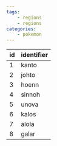 ```yaml
---
tags:
    - regions
    - regions
categories:
    - pokemon
---
```


| id | identifier |
|----|------------|
| 1  | kanto      |
| 2  | johto      |
| 3  | hoenn      |
| 4  | sinnoh     |
| 5  | unova      |
| 6  | kalos      |
| 7  | alola      |
| 8  | galar      |
